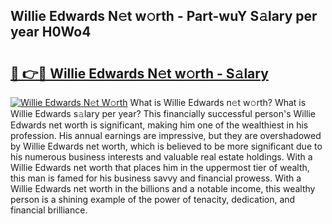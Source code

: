## Willie Edwards N𝚎t w𝚘rth - Part-wuY S𝚊lary per year H0Wo4

# <h2><a href="http://gc51uyt.nevu.top/?p=Willie+Edwards">🔗 👉🔴 Willie Edwards N𝚎t w𝚘rth - S𝚊lary</a></h2>

[![Willie Edwards N𝚎t W𝚘rth](https://i.imgur.com/Oavwk0R.jpeg)](http://gc51uyt.nevu.top/?p=Willie+Edwards)
What is Willie Edwards n𝚎t w𝚘rth? What is Willie Edwards s𝚊lary per year?
This financially successful person's Willie Edwards net worth is significant, making him one of the wealthiest in his profession. His annual earnings are impressive, but they are overshadowed by Willie Edwards net worth, which is believed to be more significant due to his numerous business interests and valuable real estate holdings. With a Willie Edwards net worth that places him in the uppermost tier of wealth, this man is famed for his business savvy and financial prowess. With a Willie Edwards net worth in the billions and a notable income, this wealthy person is a shining example of the power of tenacity, dedication, and financial brilliance.
